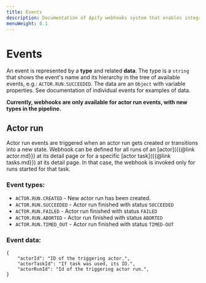 ```yaml
---
title: Events
description: Documentation of Apify webhooks system that enables integration of multiple actors or external systems.
menuWeight: 8.1
---
```


# [](./webhooks#events)Events

An event is represented by a **type** and related **data**. The type is a `string` that shows the event's name and its hierarchy in the tree of available events, e.g.: `ACTOR.RUN.SUCCEEDED`. The data are an `Object` with variable properties. See documentation of individual events for examples of data.

**Currently, webhooks are only available for actor run events, with new types in the pipeline.**

## [](./webhooks#events-actor-run)Actor run

Actor run events are triggered when an actor run gets created or transitions into a new state. Webhook can be defined for all runs of an [actor]({{@link actor.md}}) at its detail page or for a specific [actor task]({{@link tasks.md}}) at its detail page. In that case, the webhook is invoked only for runs started for that task.

### Event types:

*   `ACTOR.RUN.CREATED` - New actor run has been created.
*   `ACTOR.RUN.SUCCEEDED` - Actor run finished with status `SUCCEEDED`
*   `ACTOR.RUN.FAILED` - Actor run finished with status `FAILED`
*   `ACTOR.RUN.ABORTED` - Actor run finished with status `ABORTED`
*   `ACTOR.RUN.TIMED_OUT` - Actor run finished with status `TIMED-OUT`

### Event data:

    {
        "actorId": "ID of the triggering actor.",
        "actorTaskId": "If task was used, its ID.",
        "actorRunId": "Id of the triggering actor run.",
    }
